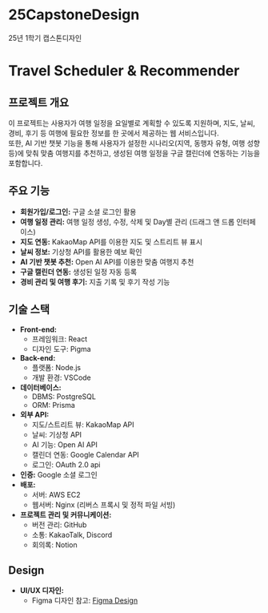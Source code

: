 # 25CapstoneDesign
25년 1학기 캡스톤디자인

# Travel Scheduler & Recommender

## 프로젝트 개요
이 프로젝트는 사용자가 여행 일정을 요일별로 계획할 수 있도록 지원하며, 지도, 날씨, 경비, 후기 등 여행에 필요한 정보를 한 곳에서 제공하는 웹 서비스입니다.  
또한, AI 기반 챗봇 기능을 통해 사용자가 설정한 시나리오(지역, 동행자 유형, 여행 성향 등)에 맞춰 맞춤 여행지를 추천하고, 생성된 여행 일정을 구글 캘린더에 연동하는 기능을 포함합니다.

## 주요 기능
- **회원가입/로그인:** 구글 소셜 로그인 활용
- **여행 일정 관리:** 여행 일정 생성, 수정, 삭제 및 Day별 관리 (드래그 앤 드롭 인터페이스)
- **지도 연동:** KakaoMap API를 이용한 지도 및 스트리트 뷰 표시
- **날씨 정보:** 기상청 API를 활용한 예보 확인
- **AI 기반 챗봇 추천:** Open AI API를 이용한 맞춤 여행지 추천
- **구글 캘린더 연동:** 생성된 일정 자동 등록
- **경비 관리 및 여행 후기:** 지출 기록 및 후기 작성 기능

## 기술 스택
- **Front-end:**  
  - 프레임워크: React  
  - 디자인 도구: Pigma
- **Back-end:**  
  - 플랫폼: Node.js  
  - 개발 환경: VSCode
- **데이터베이스:**  
  - DBMS: PostgreSQL  
  - ORM: Prisma
- **외부 API:**  
  - 지도/스트리트 뷰: KakaoMap API  
  - 날씨: 기상청 API  
  - AI 기능: Open AI API  
  - 캘린더 연동: Google Calendar API
  - 로그인: OAuth 2.0 api
- **인증:** Google 소셜 로그인
- **배포:**  
  - 서버: AWS EC2  
  - 웹서버: Nginx (리버스 프록시 및 정적 파일 서빙)
- **프로젝트 관리 및 커뮤니케이션:**  
  - 버전 관리: GitHub  
  - 소통: KakaoTalk, Discord  
  - 회의록: Notion

## Design
- **UI/UX 디자인:**  
  - Figma 디자인 참고: [Figma Design](https://www.figma.com/design/43bODe77hYu02GHCPcvaD1/2025-1-%EC%BA%A1%EC%8A%A4%ED%86%A4-%EB%94%94%EC%9E%90%EC%9D%B8?node-id=0-1&t=JjS8VRgIPhXlqtoS-1)
